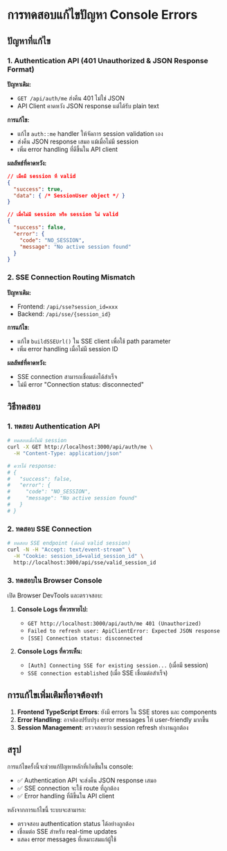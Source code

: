 # การทดสอบแก้ไขปัญหา Console Errors

## ปัญหาที่แก้ไข

### 1. Authentication API (401 Unauthorized & JSON Response Format)

**ปัญหาเดิม:**
- `GET /api/auth/me` ส่งคืน 401 ไม่ใช่ JSON
- API Client คาดหวัง JSON response แต่ได้รับ plain text

**การแก้ไข:**
- แก้ไข `auth::me` handler ให้จัดการ session validation เอง
- ส่งคืน JSON response เสมอ แม้เมื่อไม่มี session
- เพิ่ม error handling ที่ดีขึ้นใน API client

**ผลลัพธ์ที่คาดหวัง:**
```json
// เมื่อมี session ที่ valid
{
  "success": true,
  "data": { /* SessionUser object */ }
}

// เมื่อไม่มี session หรือ session ไม่ valid
{
  "success": false,
  "error": {
    "code": "NO_SESSION",
    "message": "No active session found"
  }
}
```

### 2. SSE Connection Routing Mismatch

**ปัญหาเดิม:**
- Frontend: `/api/sse?session_id=xxx`
- Backend: `/api/sse/{session_id}`

**การแก้ไข:**
- แก้ไข `buildSSEUrl()` ใน SSE client เพื่อใช้ path parameter
- เพิ่ม error handling เมื่อไม่มี session ID

**ผลลัพธ์ที่คาดหวัง:**
- SSE connection สามารถเชื่อมต่อได้สำเร็จ
- ไม่มี error "Connection status: disconnected"

## วิธีทดสอบ

### 1. ทดสอบ Authentication API

```bash
# ทดสอบเมื่อไม่มี session
curl -X GET http://localhost:3000/api/auth/me \
  -H "Content-Type: application/json"

# ควรได้ response:
# {
#   "success": false,
#   "error": {
#     "code": "NO_SESSION",
#     "message": "No active session found"
#   }
# }
```

### 2. ทดสอบ SSE Connection

```bash
# ทดสอบ SSE endpoint (ต้องมี valid session)
curl -N -H "Accept: text/event-stream" \
  -H "Cookie: session_id=valid_session_id" \
  http://localhost:3000/api/sse/valid_session_id
```

### 3. ทดสอบใน Browser Console

เปิด Browser DevTools และตรวจสอบ:

1. **Console Logs ที่ควรหายไป:**
   - `GET http://localhost:3000/api/auth/me 401 (Unauthorized)`
   - `Failed to refresh user: ApiClientError: Expected JSON response`
   - `[SSE] Connection status: disconnected`

2. **Console Logs ที่ควรเห็น:**
   - `[Auth] Connecting SSE for existing session...` (เมื่อมี session)
   - `SSE connection established` (เมื่อ SSE เชื่อมต่อสำเร็จ)

## การแก้ไขเพิ่มเติมที่อาจต้องทำ

1. **Frontend TypeScript Errors**: ยังมี errors ใน SSE stores และ components
2. **Error Handling**: อาจต้องปรับปรุง error messages ให้ user-friendly มากขึ้น
3. **Session Management**: ตรวจสอบว่า session refresh ทำงานถูกต้อง

## สรุป

การแก้ไขครั้งนี้จะช่วยแก้ปัญหาหลักที่เกิดขึ้นใน console:
- ✅ Authentication API จะส่งคืน JSON response เสมอ
- ✅ SSE connection จะใช้ route ที่ถูกต้อง
- ✅ Error handling ที่ดีขึ้นใน API client

หลังจากการแก้ไขนี้ ระบบจะสามารถ:
- ตรวจสอบ authentication status ได้อย่างถูกต้อง
- เชื่อมต่อ SSE สำหรับ real-time updates
- แสดง error messages ที่เหมาะสมแก่ผู้ใช้